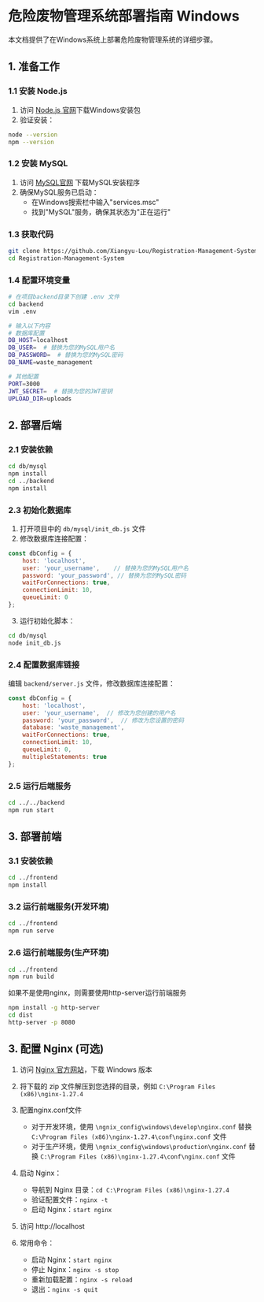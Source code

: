 # 危险废物管理系统部署指南 Windows

本文档提供了在Windows系统上部署危险废物管理系统的详细步骤。

## 1. 准备工作

### 1.1 安装 Node.js

1. 访问 [Node.js 官网](https://nodejs.org/)下载Windows安装包
2. 验证安装：
```bash
node --version
npm --version
```

### 1.2 安装 MySQL

1. 访问 [MySQL官网](https://dev.mysql.com/downloads/installer/) 下载MySQL安装程序
2. 确保MySQL服务已启动：
   - 在Windows搜索栏中输入"services.msc"
   - 找到"MySQL"服务，确保其状态为"正在运行"

### 1.3 获取代码
```bash
git clone https://github.com/Xiangyu-Lou/Registration-Management-System.git
cd Registration-Management-System
```

### 1.4 配置环境变量

```bash
# 在项目backend目录下创建 .env 文件
cd backend
vim .env

# 输入以下内容
# 数据库配置
DB_HOST=localhost
DB_USER=  # 替换为您的MySQL用户名
DB_PASSWORD=  # 替换为您的MySQL密码
DB_NAME=waste_management

# 其他配置
PORT=3000
JWT_SECRET=  # 替换为您的JWT密钥
UPLOAD_DIR=uploads 
```

## 2. 部署后端

### 2.1 安装依赖

```bash
cd db/mysql
npm install
cd ../backend
npm install
```

### 2.3 初始化数据库

1. 打开项目中的 `db/mysql/init_db.js` 文件
2. 修改数据库连接配置：
```javascript
const dbConfig = {
    host: 'localhost',
    user: 'your_username',    // 替换为您的MySQL用户名
    password: 'your_password', // 替换为您的MySQL密码
    waitForConnections: true,
    connectionLimit: 10,
    queueLimit: 0
};
```
3. 运行初始化脚本：
```bash
cd db/mysql
node init_db.js
```

### 2.4 配置数据库链接

编辑 `backend/server.js` 文件，修改数据库连接配置：
```javascript
const dbConfig = {
    host: 'localhost',
    user: 'your_username',  // 修改为您创建的用户名
    password: 'your_password',  // 修改为您设置的密码
    database: 'waste_management',
    waitForConnections: true,
    connectionLimit: 10,
    queueLimit: 0,
    multipleStatements: true
};
```

### 2.5 运行后端服务
```bash
cd ../../backend
npm run start
```

## 3. 部署前端

### 3.1 安装依赖
```bash
cd ../frontend
npm install
```

### 3.2 运行前端服务(开发环境)
```bash
cd ../frontend
npm run serve
```

### 2.6 运行前端服务(生产环境)
```bash
cd ../frontend
npm run build
```
如果不是使用nginx，则需要使用http-server运行前端服务
```bash
npm install -g http-server
cd dist
http-server -p 8080
```

## 3. 配置 Nginx (可选)

1. 访问 [Nginx 官方网站](http://nginx.org/en/download.html)，下载 Windows 版本
2. 将下载的 zip 文件解压到您选择的目录，例如 `C:\Program Files (x86)\nginx-1.27.4`
3. 配置nginx.conf文件
   - 对于开发环境，使用 `\ngnix_config\windows\develop\nginx.conf` 替换 `C:\Program Files (x86)\nginx-1.27.4\conf\nginx.conf` 文件
   - 对于生产环境，使用 `\ngnix_config\windows\production\nginx.conf` 替换 `C:\Program Files (x86)\nginx-1.27.4\conf\nginx.conf` 文件

4. 启动 Nginx：
   - 导航到 Nginx 目录：`cd C:\Program Files (x86)\nginx-1.27.4`
   - 验证配置文件：`nginx -t`
   - 启动 Nginx：`start nginx`

5. 访问 http://localhost

6. 常用命令：
   - 启动 Nginx：`start nginx`
   - 停止 Nginx：`nginx -s stop`
   - 重新加载配置：`nginx -s reload`
   - 退出：`nginx -s quit`





